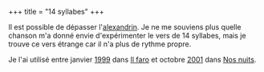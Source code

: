 +++
title = "14 syllabes"
+++

Il est possible de dépasser l'[alexandrin](../alexandrin). Je ne me souviens plus quelle chanson m'a donné envie d'expérimenter le vers de 14 syllabes, mais je trouve ce vers étrange car il n'a plus de rythme propre.

Je l'ai utilisé entre janvier [1999](../1999) dans [Il faro](../../seasons/10_dixieme_saison/il_faro) et octobre [2001](../2001) dans [Nos nuits](../../seasons/15_quinzieme_saison/nos_nuits).

